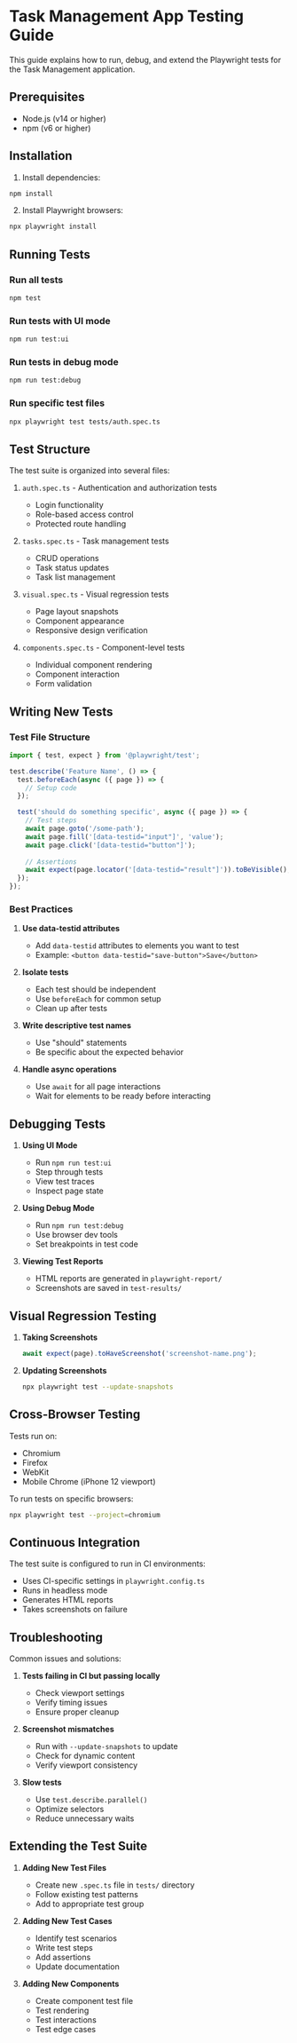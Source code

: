 # Task Management App Testing Guide

This guide explains how to run, debug, and extend the Playwright tests for the Task Management application.

## Prerequisites

- Node.js (v14 or higher)
- npm (v6 or higher)

## Installation

1. Install dependencies:
```bash
npm install
```

2. Install Playwright browsers:
```bash
npx playwright install
```

## Running Tests

### Run all tests
```bash
npm test
```

### Run tests with UI mode
```bash
npm run test:ui
```

### Run tests in debug mode
```bash
npm run test:debug
```

### Run specific test files
```bash
npx playwright test tests/auth.spec.ts
```

## Test Structure

The test suite is organized into several files:

1. `auth.spec.ts` - Authentication and authorization tests
   - Login functionality
   - Role-based access control
   - Protected route handling

2. `tasks.spec.ts` - Task management tests
   - CRUD operations
   - Task status updates
   - Task list management

3. `visual.spec.ts` - Visual regression tests
   - Page layout snapshots
   - Component appearance
   - Responsive design verification

4. `components.spec.ts` - Component-level tests
   - Individual component rendering
   - Component interaction
   - Form validation

## Writing New Tests

### Test File Structure
```typescript
import { test, expect } from '@playwright/test';

test.describe('Feature Name', () => {
  test.beforeEach(async ({ page }) => {
    // Setup code
  });

  test('should do something specific', async ({ page }) => {
    // Test steps
    await page.goto('/some-path');
    await page.fill('[data-testid="input"]', 'value');
    await page.click('[data-testid="button"]');
    
    // Assertions
    await expect(page.locator('[data-testid="result"]')).toBeVisible();
  });
});
```

### Best Practices

1. **Use data-testid attributes**
   - Add `data-testid` attributes to elements you want to test
   - Example: `<button data-testid="save-button">Save</button>`

2. **Isolate tests**
   - Each test should be independent
   - Use `beforeEach` for common setup
   - Clean up after tests

3. **Write descriptive test names**
   - Use "should" statements
   - Be specific about the expected behavior

4. **Handle async operations**
   - Use `await` for all page interactions
   - Wait for elements to be ready before interacting

## Debugging Tests

1. **Using UI Mode**
   - Run `npm run test:ui`
   - Step through tests
   - View test traces
   - Inspect page state

2. **Using Debug Mode**
   - Run `npm run test:debug`
   - Use browser dev tools
   - Set breakpoints in test code

3. **Viewing Test Reports**
   - HTML reports are generated in `playwright-report/`
   - Screenshots are saved in `test-results/`

## Visual Regression Testing

1. **Taking Screenshots**
   ```typescript
   await expect(page).toHaveScreenshot('screenshot-name.png');
   ```

2. **Updating Screenshots**
   ```bash
   npx playwright test --update-snapshots
   ```

## Cross-Browser Testing

Tests run on:
- Chromium
- Firefox
- WebKit
- Mobile Chrome (iPhone 12 viewport)

To run tests on specific browsers:
```bash
npx playwright test --project=chromium
```

## Continuous Integration

The test suite is configured to run in CI environments:
- Uses CI-specific settings in `playwright.config.ts`
- Runs in headless mode
- Generates HTML reports
- Takes screenshots on failure

## Troubleshooting

Common issues and solutions:

1. **Tests failing in CI but passing locally**
   - Check viewport settings
   - Verify timing issues
   - Ensure proper cleanup

2. **Screenshot mismatches**
   - Run with `--update-snapshots` to update
   - Check for dynamic content
   - Verify viewport consistency

3. **Slow tests**
   - Use `test.describe.parallel()`
   - Optimize selectors
   - Reduce unnecessary waits

## Extending the Test Suite

1. **Adding New Test Files**
   - Create new `.spec.ts` file in `tests/` directory
   - Follow existing test patterns
   - Add to appropriate test group

2. **Adding New Test Cases**
   - Identify test scenarios
   - Write test steps
   - Add assertions
   - Update documentation

3. **Adding New Components**
   - Create component test file
   - Test rendering
   - Test interactions
   - Test edge cases 
